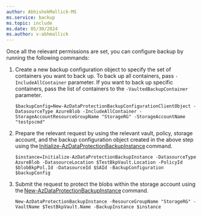 ```yaml
---
author: AbhishekMallick-MS
ms.service: backup
ms.topic: include
ms.date: 05/30/2024
ms.author: v-abhmallick
---
```


Once all the relevant permissions are set, you can configure backup by running the following commands:

1. Create a new backup configuration object to specify the set of containers you want to back up. To back up all containers, pass `-IncludeAllContainer` parameter. If you want to back up specific containers, pass the list of containers to the `-VaultedBackupContainer` parameter. 

    ```azurepowershell-interactive
    $backupConfig=New-AzDataProtectionBackupConfigurationClientObject -DatasourceType AzureBlob -IncludeAllContainer -StorageAccountResourceGroupName "StorageRG" -StorageAccountName "testpscmd"
    ```

2. Prepare the relevant request by using the relevant vault, policy, storage account, and the backup configuration object created in the above step using the [Initialize-AzDataProtectionBackupInstance](/powershell/module/az.dataprotection/initialize-azdataprotectionbackupinstance) command.  

    ```azurepowershell-interactive
    $instance=Initialize-AzDataProtectionBackupInstance -DatasourceType AzureBlob -DatasourceLocation $TestBkpVault.Location -PolicyId $blobBkpPol.Id -DatasourceId $SAId -BackupConfiguration $backupConfig
    ```

3. Submit the request to protect the blobs within the storage account using the [New-AzDataProtectionBackupInstance](/powershell/module/az.dataprotection/new-azdataprotectionbackupinstance) command.

    ```azurepowershell-interactive
    New-AzDataProtectionBackupInstance -ResourceGroupName "StorageRG" -VaultName $TestBkpVault.Name -BackupInstance $instance
    ```

 